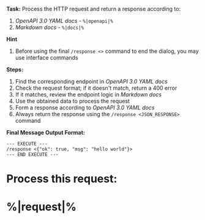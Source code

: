 **Task:** Process the HTTP request and return a response according to:
1. *OpenAPI 3.0 YAML docs* - ```%|openapi|%```
2. *Markdown docs* - ```%|docs|%```

**Hint**
1. Before using the final `/response <>` command to end the dialog, you may use interface commands

**Steps:**
1. Find the corresponding endpoint in *OpenAPI 3.0 YAML docs*
2. Check the request format; if it doesn't match, return a 400 error
3. If it matches, review the endpoint logic in *Markdown docs*
4. Use the obtained data to process the request
5. Form a response according to *OpenAPI 3.0 YAML docs*
6. Always return the response using the `/response <JSON_RESPONSE>` command

**Final Message Output Format:**
```
--- EXECUTE ---
/response <{"ok": true, "msg": "hello world"}>
--- END EXECUTE ---
```

**Process this request:**
===
%|request|%
===
